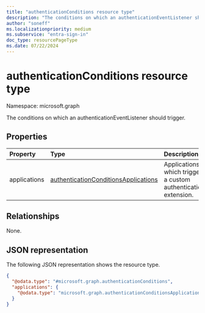 ```yaml
---
title: "authenticationConditions resource type"
description: "The conditions on which an authenticationEventListener should trigger."
author: "soneff"
ms.localizationpriority: medium
ms.subservice: "entra-sign-in"
doc_type: resourcePageType
ms.date: 07/22/2024
---
```


# authenticationConditions resource type

Namespace: microsoft.graph

The conditions on which an authenticationEventListener should trigger.

## Properties
|Property|Type|Description|
|:---|:---|:---|
|applications|[authenticationConditionsApplications](../resources/authenticationconditionsapplications.md)|Applications which trigger a custom authentication extension.|

## Relationships
None.

## JSON representation
The following JSON representation shows the resource type.
<!-- {
  "blockType": "resource",
  "@odata.type": "microsoft.graph.authenticationConditions"
}
-->
``` json
{
  "@odata.type": "#microsoft.graph.authenticationConditions",
  "applications": {
    "@odata.type": "microsoft.graph.authenticationConditionsApplications"
  }
}
```

